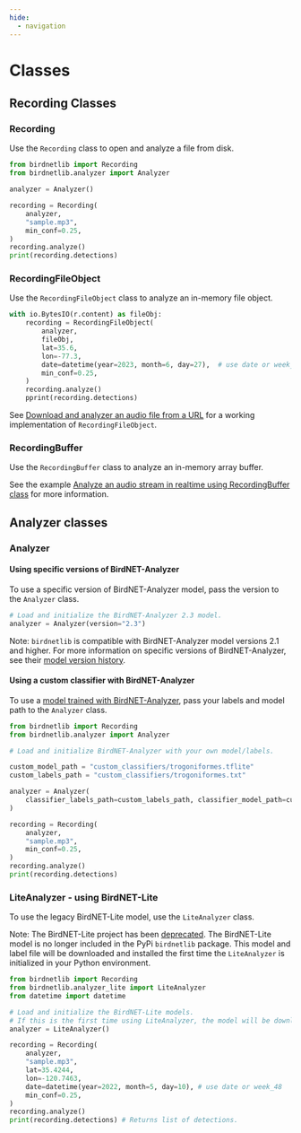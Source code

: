 ```yaml
---
hide:
  - navigation
---
```


# Classes

## Recording Classes

### Recording

Use the `Recording` class to open and analyze a file from disk.

```python
from birdnetlib import Recording
from birdnetlib.analyzer import Analyzer

analyzer = Analyzer()

recording = Recording(
    analyzer,
    "sample.mp3",
    min_conf=0.25,
)
recording.analyze()
print(recording.detections)
```

### RecordingFileObject

Use the `RecordingFileObject` class to analyze an in-memory file object.

```python
with io.BytesIO(r.content) as fileObj:
    recording = RecordingFileObject(
        analyzer,
        fileObj,
        lat=35.6,
        lon=-77.3,
        date=datetime(year=2023, month=6, day=27),  # use date or week_48
        min_conf=0.25,
    )
    recording.analyze()
    pprint(recording.detections)
```

See [Download and analyzer an audio file from a URL](https://github.com/joeweiss/birdnetlib/blob/main/examples/analyze_from_url.py) for a working implementation of `RecordingFileObject`.

### RecordingBuffer

Use the `RecordingBuffer` class to analyze an in-memory array buffer.

See the example [Analyze an audio stream in realtime using RecordingBuffer class](https://github.com/joeweiss/birdnetlib/blob/main/examples/simple_tcp_server.py) for more information.

## Analyzer classes

### Analyzer

#### Using specific versions of BirdNET-Analyzer

To use a specific version of BirdNET-Analyzer model, pass the version to the `Analyzer` class.

```python
# Load and initialize the BirdNET-Analyzer 2.3 model.
analyzer = Analyzer(version="2.3")
```

Note: `birdnetlib` is compatible with BirdNET-Analyzer model versions 2.1 and higher. For more information on specific versions of BirdNET-Analyzer, see their [model version history](https://github.com/kahst/BirdNET-Analyzer/tree/main/checkpoints).

#### Using a custom classifier with BirdNET-Analyzer

To use a [model trained with BirdNET-Analyzer](https://github.com/kahst/BirdNET-Analyzer#training), pass your labels and model path to the `Analyzer` class.

```python
from birdnetlib import Recording
from birdnetlib.analyzer import Analyzer

# Load and initialize BirdNET-Analyzer with your own model/labels.

custom_model_path = "custom_classifiers/trogoniformes.tflite"
custom_labels_path = "custom_classifiers/trogoniformes.txt"

analyzer = Analyzer(
    classifier_labels_path=custom_labels_path, classifier_model_path=custom_model_path
)

recording = Recording(
    analyzer,
    "sample.mp3",
    min_conf=0.25,
)
recording.analyze()
print(recording.detections)
```

### LiteAnalyzer - using BirdNET-Lite

To use the legacy BirdNET-Lite model, use the `LiteAnalyzer` class.

Note: The BirdNET-Lite project has been [deprecated](https://github.com/kahst/BirdNET-Lite). The BirdNET-Lite model is no longer included in the PyPi `birdnetlib` package. This model and label file will be downloaded and installed the first time the `LiteAnalyzer` is initialized in your Python environment.

```python
from birdnetlib import Recording
from birdnetlib.analyzer_lite import LiteAnalyzer
from datetime import datetime

# Load and initialize the BirdNET-Lite models.
# If this is the first time using LiteAnalyzer, the model will be downloaded into your Python environment.
analyzer = LiteAnalyzer()

recording = Recording(
    analyzer,
    "sample.mp3",
    lat=35.4244,
    lon=-120.7463,
    date=datetime(year=2022, month=5, day=10), # use date or week_48
    min_conf=0.25,
)
recording.analyze()
print(recording.detections) # Returns list of detections.
```
